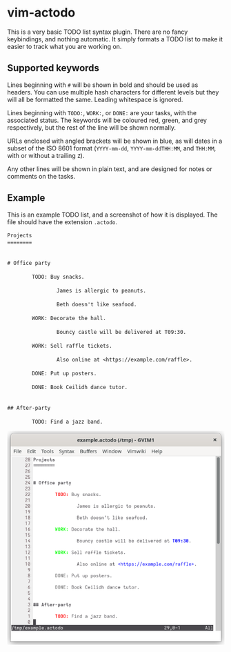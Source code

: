 # vim-actodo

This is a very basic TODO list syntax plugin. There are no fancy keybindings,
and nothing automatic. It simply formats a TODO list to make it easier to track
what you are working on.

## Supported keywords

Lines beginning with `#` will be shown in bold and should be used as headers.
You can use multiple hash characters for different levels but they will all be
formatted the same. Leading whitespace is ignored.

Lines beginning with `TODO:`, `WORK:`, or `DONE:` are your tasks, with the
associated status. The keywords will be coloured red, green, and grey
respectively, but the rest of the line will be shown normally.

URLs enclosed with angled brackets will be shown in blue, as will dates in a
subset of the ISO 8601 format (`YYYY-mm-dd`, `YYYY-mm-ddTHH:MM`, and `THH:MM`,
with or without a trailing `Z`).

Any other lines will be shown in plain text, and are designed for notes or
comments on the tasks.

## Example

This is an example TODO list, and a screenshot of how it is displayed. The file
should have the extension `.actodo`.

    Projects
    ========


    # Office party

            TODO: Buy snacks.

                    James is allergic to peanuts.

                    Beth doesn't like seafood.

            WORK: Decorate the hall.

                    Bouncy castle will be delivered at T09:30.

            WORK: Sell raffle tickets.

                    Also online at <https://example.com/raffle>.

            DONE: Put up posters.

            DONE: Book Ceilidh dance tutor.


    ## After-party

            TODO: Find a jazz band.


![Screenshot of an example list](screenshot.png)
